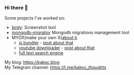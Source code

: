 ### Hi there 👋

Some projects I've worked on:
- [birdy](https://github.com/kakoc/birdy): Screenshot tool
- [mongodb-migratior](https://github.com/kakoc/mongodb_migrator) Mongodb migrations management tool
- MYOX(make your own X)[about it](https://kakoc.blog/blog/myox/)
  - [js bundler](https://github.com/kakoc/myox_js_bundler) - [post about that](https://kakoc.blog/blog/myox-js-bundler/)
  - [youtube downloader](https://github.com/kakoc/youtube-downloader) - [post about that](https://kakoc.blog/blog/myox-youtube-downloader/)
  - [full text search engine](https://kakoc.blog/blog/myox-ftse)


My blog: https://kakoc.blog  
My Telegram channel: https://t.me/kakoc_thoughts

<!--
**kakoc/kakoc** is a ✨ _special_ ✨ repository because its `README.md` (this file) appears on your GitHub profile.

Here are some ideas to get you started:

- 🔭 I’m currently working on ...
- 🌱 I’m currently learning ...
- 👯 I’m looking to collaborate on ...
- 🤔 I’m looking for help with ...
- 💬 Ask me about ...
- 📫 How to reach me: ...
- 😄 Pronouns: ...
- ⚡ Fun fact: ...
-->
